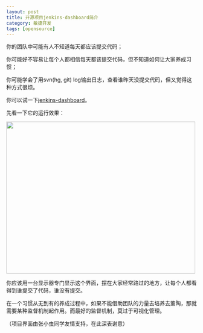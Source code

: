 ```yaml
---
layout: post
title: 开源项目jenkins-dashboard简介
category: 敏捷开发
tags: [opensource]
---
```

你的团队中可能有人不知道每天都应该提交代码；

你可能好不容易让每个人都相信每天都该提交代码，但不知道如何让大家养成习惯；

你可能学会了用svn(hg, git) log输出日志，查看谁昨天没提交代码，但又觉得这种方式很烦。

你可以试一下<a href="http://code.google.com/p/jenkins-dashboard">jenkins-dashboard</a>。

先看一下它的运行效果：

<a href="http://www.iamxiaodao.com/wp-content/uploads/2011/11/jenkins-dashboard.png"><img src="http://www.iamxiaodao.com/wp-content/uploads/2011/11/jenkins-dashboard-1024x826.png" alt="" title="jenkins-dashboard" width="500" height="403" class="alignnone size-large wp-image-774"></a>

你应该用一台显示器专门显示这个界面，摆在大家经常路过的地方，让每个人都看得到谁提交了代码，谁没有提交。

在一个习惯从无到有的养成过程中，如果不能借助团队的力量去培养去薰陶，那就需要某种监督机制起作用。而最好的监督机制，莫过于可视化管理。

（项目界面由张小虫同学友情支持，在此深表谢意）